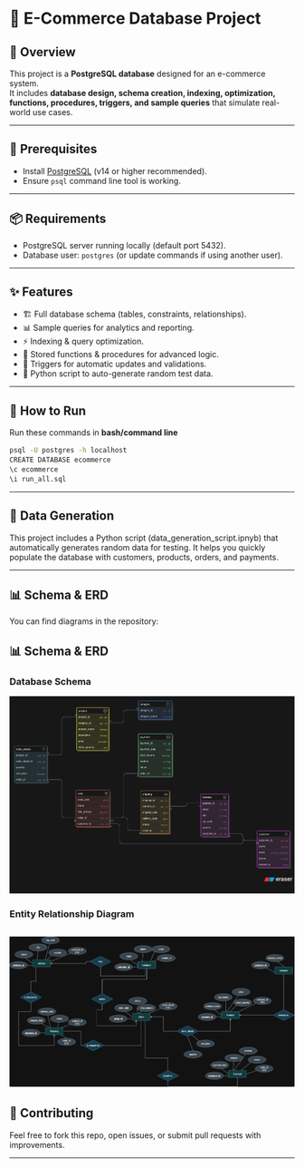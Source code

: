 # 🛒 E-Commerce Database Project  

## 📌 Overview  
This project is a **PostgreSQL database** designed for an e-commerce system.  
It includes **database design, schema creation, indexing, optimization, functions, procedures, triggers, and sample queries** that simulate real-world use cases.  

---

## 🔧 Prerequisites  
- Install [PostgreSQL](https://www.postgresql.org/download/) (v14 or higher recommended).  
- Ensure `psql` command line tool is working.  

---

## 📦 Requirements  
- PostgreSQL server running locally (default port 5432).  
- Database user: `postgres` (or update commands if using another user).  

---

## ✨ Features  

- 🏗️ Full database schema (tables, constraints, relationships).  
- 📊 Sample queries for analytics and reporting.  
- ⚡ Indexing & query optimization.  
- 🔄 Stored functions & procedures for advanced logic.  
- 🔔 Triggers for automatic updates and validations.  
- 🐍 Python script to auto-generate random test data.  

---

## 🚀 How to Run  

Run these commands in **bash/command line** 

```bash
psql -U postgres -h localhost
CREATE DATABASE ecommerce
\c ecommerce 
\i run_all.sql
```
---

## 🐍 Data Generation

This project includes a Python script (data_generation_script.ipnyb) that automatically generates random data for testing.
It helps you quickly populate the database with customers, products, orders, and payments.

---

## 📊 Schema & ERD

You can find diagrams in the repository:

## 📊 Schema & ERD  

### Database Schema  
![Database Schema](Schema&ERD/Database_Schema.png)  

### Entity Relationship Diagram  
![ERD](Schema&ERD/ERD.png)  
---

## 🤝 Contributing

Feel free to fork this repo, open issues, or submit pull requests with improvements.

---





